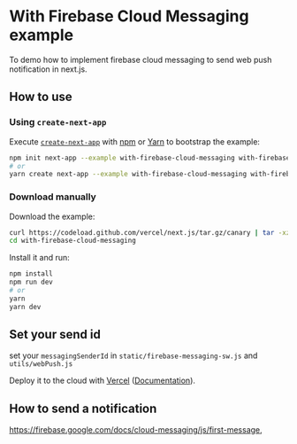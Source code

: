 # With Firebase Cloud Messaging example

To demo how to implement firebase cloud messaging to send web push notification in next.js.

## How to use

### Using `create-next-app`

Execute [`create-next-app`](https://github.com/zeit/next.js/tree/canary/packages/create-next-app) with [npm](https://docs.npmjs.com/cli/init) or [Yarn](https://yarnpkg.com/lang/en/docs/cli/create/) to bootstrap the example:

```bash
npm init next-app --example with-firebase-cloud-messaging with-firebase-cloud-messaging-app
# or
yarn create next-app --example with-firebase-cloud-messaging with-firebase-cloud-messaging-app
```

### Download manually

Download the example:

```bash
curl https://codeload.github.com/vercel/next.js/tar.gz/canary | tar -xz --strip=2 next.js-canary/examples/with-firebase-cloud-messaging
cd with-firebase-cloud-messaging
```

Install it and run:

```bash
npm install
npm run dev
# or
yarn
yarn dev
```

## Set your send id

set your `messagingSenderId` in `static/firebase-messaging-sw.js` and `utils/webPush.js`

Deploy it to the cloud with [Vercel](https://vercel.com/import?filter=next.js&utm_source=github&utm_medium=readme&utm_campaign=next-example) ([Documentation](https://nextjs.org/docs/deployment)).

## How to send a notification

https://firebase.google.com/docs/cloud-messaging/js/first-message,
